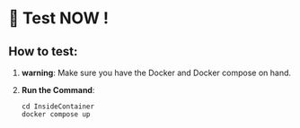 # 🐳 Test NOW !

## How to test:

1. **warning**: Make sure you have the Docker and Docker compose on hand.

2. **Run the Command**:

     ```shell
     cd InsideContainer
     docker compose up
